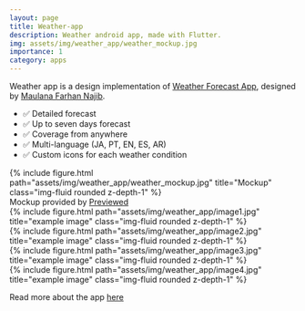 ```yaml
---
layout: page
title: Weather-app
description: Weather android app, made with Flutter. 
img: assets/img/weather_app/weather_mockup.jpg
importance: 1
category: apps
---
```


Weather app is a design implementation of <a href="https://www.figma.com/community/file/885501292477669105">Weather Forecast App</a>, designed by <a href="https://www.figma.com/@maulana">Maulana Farhan Najib</a>.

<ul>
    <li>✅ Detailed forecast</li>
    <li>✅ Up to seven days forecast</li>
    <li>✅ Coverage from anywhere</li>
    <li>✅ Multi-language (JA, PT, EN, ES, AR)</li>
    <li>✅ Custom icons for each weather condition</li>
</ul>

<div class="row">
    <div class="col-sm mt-3 mt-md-0">
        {% include figure.html path="assets/img/weather_app/weather_mockup.jpg" title="Mockup" class="img-fluid rounded z-depth-1" %}
    </div>
</div>
<div class="caption">
    Mockup provided by <a href="https://previewed.app/">Previewed</a>
</div>

<div class="row">
    <div class="col-sm mt-3 mt-md-0">
        {% include figure.html path="assets/img/weather_app/image1.jpg" title="example image" class="img-fluid rounded z-depth-1" %}
    </div>
    <div class="col-sm mt-3 mt-md-0">
        {% include figure.html path="assets/img/weather_app/image2.jpg" title="example image" class="img-fluid rounded z-depth-1" %}
    </div>
    <div class="col-sm mt-3 mt-md-0">
        {% include figure.html path="assets/img/weather_app/image3.jpg" title="example image" class="img-fluid rounded z-depth-1" %}
    </div>
    <div class="col-sm mt-3 mt-md-0">
        {% include figure.html path="assets/img/weather_app/image4.jpg" title="example image" class="img-fluid rounded z-depth-1" %}
    </div>
</div>

Read more about the app <a href="https://github.com/samuel-s-marques/weather-app#readme">here</a>
